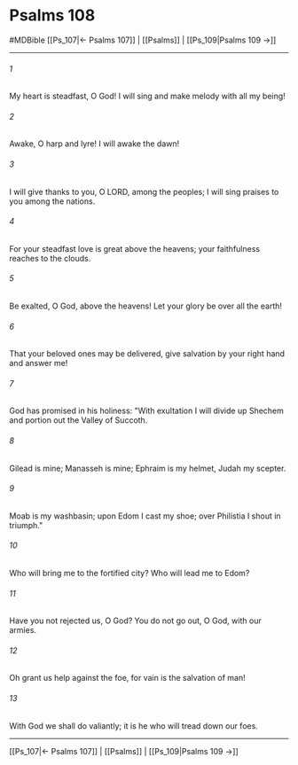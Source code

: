 # Psalms 108
#MDBible
[[Ps_107|← Psalms 107]] | [[Psalms]] | [[Ps_109|Psalms 109 →]]

***

###### 1 
My heart is steadfast, O God! I will sing and make melody with all my being! 

###### 2 
Awake, O harp and lyre! I will awake the dawn! 

###### 3 
I will give thanks to you, O LORD, among the peoples; I will sing praises to you among the nations. 

###### 4 
For your steadfast love is great above the heavens; your faithfulness reaches to the clouds. 

###### 5 
Be exalted, O God, above the heavens! Let your glory be over all the earth! 

###### 6 
That your beloved ones may be delivered, give salvation by your right hand and answer me! 

###### 7 
God has promised in his holiness: "With exultation I will divide up Shechem and portion out the Valley of Succoth. 

###### 8 
Gilead is mine; Manasseh is mine; Ephraim is my helmet, Judah my scepter. 

###### 9 
Moab is my washbasin; upon Edom I cast my shoe; over Philistia I shout in triumph." 

###### 10 
Who will bring me to the fortified city? Who will lead me to Edom? 

###### 11 
Have you not rejected us, O God? You do not go out, O God, with our armies. 

###### 12 
Oh grant us help against the foe, for vain is the salvation of man! 

###### 13 
With God we shall do valiantly; it is he who will tread down our foes. 

***

[[Ps_107|← Psalms 107]] | [[Psalms]] | [[Ps_109|Psalms 109 →]]

